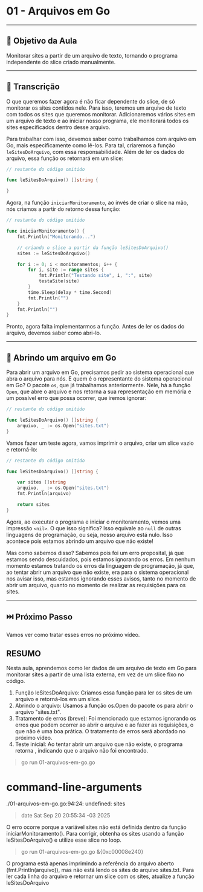 # 01 - Arquivos em Go

---

## 🎯 **Objetivo da Aula**

Monitorar sites a partir de um arquivo de texto, tornando o programa independente do slice criado manualmente.

---

## 📝 **Transcrição**

O que queremos fazer agora é não ficar dependente do slice, de só monitorar os sites contidos nele. Para isso, teremos um arquivo de texto com todos os sites que queremos monitorar. Adicionaremos vários sites em um arquivo de texto e ao iniciar nosso programa, ele monitorará todos os sites especificados dentro desse arquivo.

Para trabalhar com isso, devemos saber como trabalhamos com arquivo em Go, mais especificamente como lê-los. Para tal, criaremos a função `leSitesDoArquivo`, com essa responsabilidade. Além de ler os dados do arquivo, essa função os retornará em um slice:

```go
// restante do código omitido

func leSitesDoArquivo() []string {

}
```

Agora, na função `iniciarMonitoramento`, ao invés de criar o slice na mão, nós criamos a partir do retorno dessa função:

```go
// restante do código omitido

func iniciarMonitoramento() {
    fmt.Println("Monitorando...")

    // criando o slice a partir da função leSitesDoArquivo()
    sites := leSitesDoArquivo()

    for i := 0; i < monitoramentos; i++ {
        for i, site := range sites {
            fmt.Println("Testando site", i, ":", site)
            testaSite(site)
        }
        time.Sleep(delay * time.Second)
        fmt.Println("")
    }
    fmt.Println("")
}
```

Pronto, agora falta implementarmos a função. Antes de ler os dados do arquivo, devemos saber como abri-lo.

---

## 📂 **Abrindo um arquivo em Go**

Para abrir um arquivo em Go, precisamos pedir ao sistema operacional que abra o arquivo para nós. E quem é o representante do sistema operacional em Go? O pacote `os`, que já trabalhamos anteriormente. Nele, há a função `Open`, que abre o arquivo e nos retorna a sua representação em memória e um possível erro que possa ocorrer, que iremos ignorar:

```go
// restante do código omitido

func leSitesDoArquivo() []string {
    arquivo, _ := os.Open("sites.txt")
}
```

Vamos fazer um teste agora, vamos imprimir o arquivo, criar um slice vazio e retorná-lo:

```go
// restante do código omitido

func leSitesDoArquivo() []string {

    var sites []string
    arquivo, _ := os.Open("sites.txt")
    fmt.Println(arquivo)

    return sites
}
```

Agora, ao executar o programa e iniciar o monitoramento, vemos uma impressão `<nil>`. O que isso significa? Isso equivale ao `null` de outras linguagens de programação, ou seja, nosso arquivo está nulo. Isso acontece pois estamos abrindo um arquivo que não existe!

Mas como sabemos disso? Sabemos pois foi um erro proposital, já que estamos sendo descuidados, pois estamos ignorando os erros. Em nenhum momento estamos tratando os erros da linguagem de programação, já que, ao tentar abrir um arquivo que não existe, era para o sistema operacional nos avisar isso, mas estamos ignorando esses avisos, tanto no momento de abrir um arquivo, quanto no momento de realizar as requisições para os sites.

---

## ⏭️ **Próximo Passo**

Vamos ver como tratar esses erros no próximo vídeo.



## RESUMO
Nesta aula, aprendemos como ler dados de um arquivo de texto em Go para monitorar sites a partir de uma lista externa, em vez de um slice fixo no código.
1. Função leSitesDoArquivo: Criamos essa função para ler os sites de um arquivo e retorná-los em um slice.
2. Abrindo o arquivo: Usamos a função os.Open do pacote os para abrir o arquivo "sites.txt".
3. Tratamento de erros (breve): Foi mencionado que estamos ignorando os erros que podem ocorrer ao abrir o arquivo e ao fazer as requisições, o que não é uma boa prática. O tratamento de erros será abordado no próximo vídeo.
4. Teste inicial: Ao tentar abrir um arquivo que não existe, o programa retorna <nil>, indicando que o arquivo não foi encontrado.





> go run 01-arquivos-em-go.go
# command-line-arguments
./01-arquivos-em-go.go:94:24: undefined: sites
> date
Sat Sep 20 20:55:34 -03 2025

O erro ocorre porque a variável sites não está definida dentro da função iniciarMonitoramento().
Para corrigir, obtenha os sites usando a função leSitesDoArquivo() e utilize esse slice no loop.


> go run 01-arquivos-em-go.go
&{0xc00008e240}

O programa está apenas imprimindo a referência do arquivo aberto (fmt.Println(arquivo)), mas não está lendo os sites do arquivo sites.txt.
Para ler cada linha do arquivo e retornar um slice com os sites, atualize a função leSitesDoArquivo 